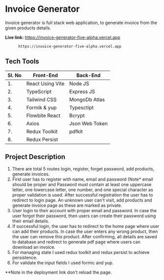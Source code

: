 # Invoice Generator 
Invoice generator is full stack web application, to generate invoice from the given products details.

**Live link:**  https://invoice-generator-five-alpha.vercel.app

```
      https://invoice-generator-five-alpha.vercel.app
```
## Tech Tools

|  Sl. No       | Front-End                | Back-End                        |
|------------|----------------------------|-----------------------------|
| 1.  |  React Using Vite   | Node JS  |
| 2.     | TypeScript   | Express JS |
| 3.     | Tailwind CSS   | MongoDb Atlas |
| 4.     |  Formik & yup    | Typesctipt |
| 5.     | Flowbite React   | Bcrypt |
| 6.     | Axios   | Json Web Token |
| 7.     | Redux Toolkit   | pdfkit  |
| 8.     | Redux Persist   |  |

## Project Description

1. There are total 5 routes login, register, forget password, add products, generate invoices.
2. First user has to register with name, email and password (Note* email should be proper and Password must contain at least one uppercase letter, one lowercase letter, one number, and one special character as proper validation is used. After successful registration the user has to redirect to login page. An unknown user can't visit, add products and generate invoice page as these are marked as private.
3. User login to their account with proper email and password. In case the user forgot their password, then users can create their password using their email details.
4. If successful login, the user has to redirect to the home page where user can add their products. In case the user enters any wrong product, then the user can remove this product. After confirming, all details are saved to database and redirect to generate pdf page where users can download an invoice.
5. For managing state I used redux toolkit and redux persist to achieve persistence.
6. For validate the input fields I used formic and yup.

**Note in the deployment link don't reload the page.
